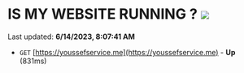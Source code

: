 # IS MY WEBSITE RUNNING ? [![](https://img.shields.io/static/v1?label=Sponsor&message=%E2%9D%A4&logo=GitHub&color=%23fe8e86)](https://github.com/sponsors/<username>)

Last updated: **6/14/2023, 8:07:41 AM**

- `GET` [https://youssefservice.me](https://youssefservice.me) - **Up** (831ms)
